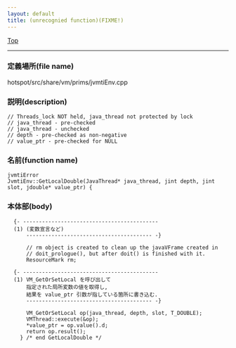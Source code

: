 ```yaml
---
layout: default
title: (unrecognied function)(FIXME!)
---
```

[Top](../index.html)

--- 
### 定義場所(file name)
hotspot/src/share/vm/prims/jvmtiEnv.cpp
### 説明(description)

```
// Threads_lock NOT held, java_thread not protected by lock
// java_thread - pre-checked
// java_thread - unchecked
// depth - pre-checked as non-negative
// value_ptr - pre-checked for NULL
```

### 名前(function name)
```
jvmtiError
JvmtiEnv::GetLocalDouble(JavaThread* java_thread, jint depth, jint slot, jdouble* value_ptr) {
```

### 本体部(body)
```
  {- -------------------------------------------
  (1) (変数宣言など)
      ---------------------------------------- -}

	  // rm object is created to clean up the javaVFrame created in
	  // doit_prologue(), but after doit() is finished with it.
	  ResourceMark rm;
	
  {- -------------------------------------------
  (1) VM_GetOrSetLocal を呼び出して
      指定された局所変数の値を取得し, 
      結果を value_ptr 引数が指している箇所に書き込む.
      ---------------------------------------- -}

	  VM_GetOrSetLocal op(java_thread, depth, slot, T_DOUBLE);
	  VMThread::execute(&op);
	  *value_ptr = op.value().d;
	  return op.result();
	} /* end GetLocalDouble */
	
```


